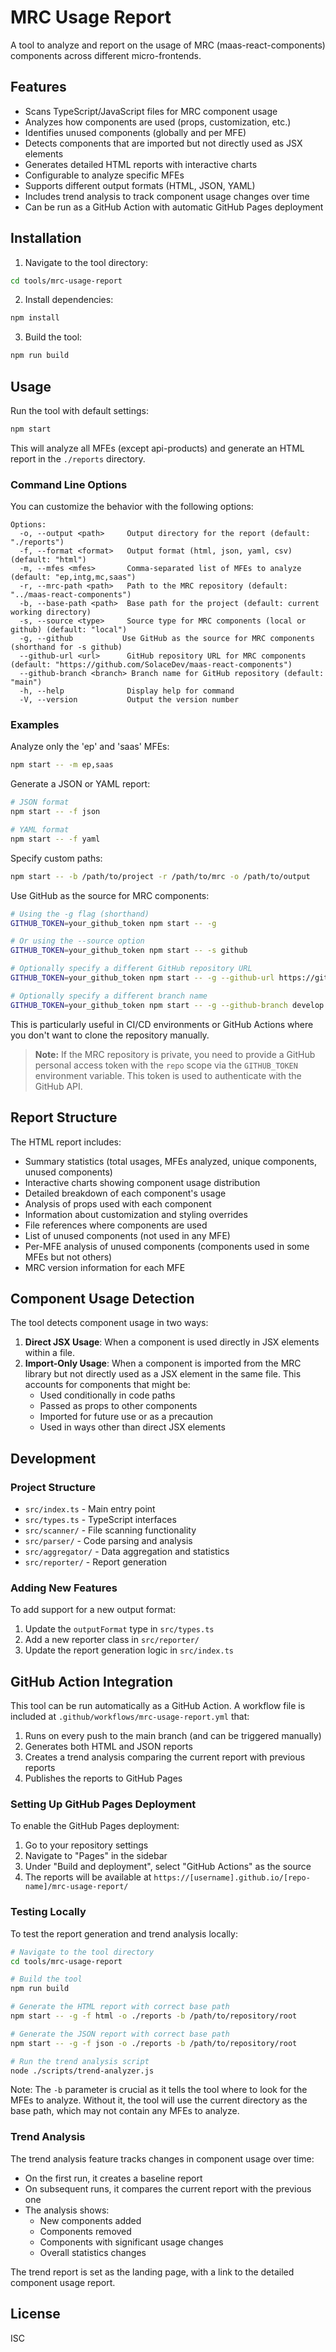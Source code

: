 # MRC Usage Report

A tool to analyze and report on the usage of MRC (maas-react-components) components across different micro-frontends.

## Features

- Scans TypeScript/JavaScript files for MRC component usage
- Analyzes how components are used (props, customization, etc.)
- Identifies unused components (globally and per MFE)
- Detects components that are imported but not directly used as JSX elements
- Generates detailed HTML reports with interactive charts
- Configurable to analyze specific MFEs
- Supports different output formats (HTML, JSON, YAML)
- Includes trend analysis to track component usage changes over time
- Can be run as a GitHub Action with automatic GitHub Pages deployment

## Installation

1. Navigate to the tool directory:

```bash
cd tools/mrc-usage-report
```

2. Install dependencies:

```bash
npm install
```

3. Build the tool:

```bash
npm run build
```

## Usage

Run the tool with default settings:

```bash
npm start
```

This will analyze all MFEs (except api-products) and generate an HTML report in the `./reports` directory.

### Command Line Options

You can customize the behavior with the following options:

```
Options:
  -o, --output <path>     Output directory for the report (default: "./reports")
  -f, --format <format>   Output format (html, json, yaml, csv) (default: "html")
  -m, --mfes <mfes>       Comma-separated list of MFEs to analyze (default: "ep,intg,mc,saas")
  -r, --mrc-path <path>   Path to the MRC repository (default: "../maas-react-components")
  -b, --base-path <path>  Base path for the project (default: current working directory)
  -s, --source <type>     Source type for MRC components (local or github) (default: "local")
  -g, --github           Use GitHub as the source for MRC components (shorthand for -s github)
  --github-url <url>      GitHub repository URL for MRC components (default: "https://github.com/SolaceDev/maas-react-components")
  --github-branch <branch> Branch name for GitHub repository (default: "main")
  -h, --help              Display help for command
  -V, --version           Output the version number
```

### Examples

Analyze only the 'ep' and 'saas' MFEs:

```bash
npm start -- -m ep,saas
```

Generate a JSON or YAML report:

```bash
# JSON format
npm start -- -f json

# YAML format
npm start -- -f yaml
```

Specify custom paths:

```bash
npm start -- -b /path/to/project -r /path/to/mrc -o /path/to/output
```

Use GitHub as the source for MRC components:

```bash
# Using the -g flag (shorthand)
GITHUB_TOKEN=your_github_token npm start -- -g

# Or using the --source option
GITHUB_TOKEN=your_github_token npm start -- -s github

# Optionally specify a different GitHub repository URL
GITHUB_TOKEN=your_github_token npm start -- -g --github-url https://github.com/your-org/your-repo

# Optionally specify a different branch name
GITHUB_TOKEN=your_github_token npm start -- -g --github-branch develop
```

This is particularly useful in CI/CD environments or GitHub Actions where you don't want to clone the repository manually.

> **Note:** If the MRC repository is private, you need to provide a GitHub personal access token with the `repo` scope via the `GITHUB_TOKEN` environment variable. This token is used to authenticate with the GitHub API.

## Report Structure

The HTML report includes:

- Summary statistics (total usages, MFEs analyzed, unique components, unused components)
- Interactive charts showing component usage distribution
- Detailed breakdown of each component's usage
- Analysis of props used with each component
- Information about customization and styling overrides
- File references where components are used
- List of unused components (not used in any MFE)
- Per-MFE analysis of unused components (components used in some MFEs but not others)
- MRC version information for each MFE

## Component Usage Detection

The tool detects component usage in two ways:

1. **Direct JSX Usage**: When a component is used directly in JSX elements within a file.
2. **Import-Only Usage**: When a component is imported from the MRC library but not directly used as a JSX element in the same file. This accounts for components that might be:
   - Used conditionally in code paths
   - Passed as props to other components
   - Imported for future use or as a precaution
   - Used in ways other than direct JSX elements

## Development

### Project Structure

- `src/index.ts` - Main entry point
- `src/types.ts` - TypeScript interfaces
- `src/scanner/` - File scanning functionality
- `src/parser/` - Code parsing and analysis
- `src/aggregator/` - Data aggregation and statistics
- `src/reporter/` - Report generation

### Adding New Features

To add support for a new output format:

1. Update the `outputFormat` type in `src/types.ts`
2. Add a new reporter class in `src/reporter/`
3. Update the report generation logic in `src/index.ts`

## GitHub Action Integration

This tool can be run automatically as a GitHub Action. A workflow file is included at `.github/workflows/mrc-usage-report.yml` that:

1. Runs on every push to the main branch (and can be triggered manually)
2. Generates both HTML and JSON reports
3. Creates a trend analysis comparing the current report with previous reports
4. Publishes the reports to GitHub Pages

### Setting Up GitHub Pages Deployment

To enable the GitHub Pages deployment:

1. Go to your repository settings
2. Navigate to "Pages" in the sidebar
3. Under "Build and deployment", select "GitHub Actions" as the source
4. The reports will be available at `https://[username].github.io/[repo-name]/mrc-usage-report/`

### Testing Locally

To test the report generation and trend analysis locally:

```bash
# Navigate to the tool directory
cd tools/mrc-usage-report

# Build the tool
npm run build

# Generate the HTML report with correct base path
npm start -- -g -f html -o ./reports -b /path/to/repository/root

# Generate the JSON report with correct base path
npm start -- -g -f json -o ./reports -b /path/to/repository/root

# Run the trend analysis script
node ./scripts/trend-analyzer.js
```

Note: The `-b` parameter is crucial as it tells the tool where to look for the MFEs to analyze. Without it, the tool will use the current directory as the base path, which may not contain any MFEs to analyze.

### Trend Analysis

The trend analysis feature tracks changes in component usage over time:

- On the first run, it creates a baseline report
- On subsequent runs, it compares the current report with the previous one
- The analysis shows:
  - New components added
  - Components removed
  - Components with significant usage changes
  - Overall statistics changes

The trend report is set as the landing page, with a link to the detailed component usage report.

## License

ISC
